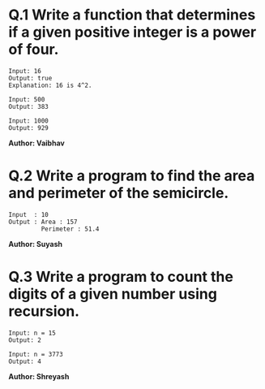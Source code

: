 # Q.1 Write a function that determines if a given positive integer is a power of four.
```
Input: 16
Output: true
Explanation: 16 is 4^2.

Input: 500
Output: 383

Input: 1000
Output: 929
```
**Author: Vaibhav**

# Q.2 Write a program to find the area and perimeter of the semicircle.
```
Input  : 10
Output : Area : 157
         Perimeter : 51.4
```
**Author: Suyash**

# Q.3 Write a program to count the digits of a given number using recursion.
```
Input: n = 15
Output: 2

Input: n = 3773
Output: 4
```
**Author: Shreyash**
